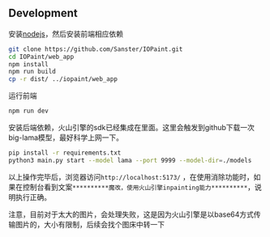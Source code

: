 ## Development
安装[nodejs](https://nodejs.org/en)，然后安装前端相应依赖

```bash
git clone https://github.com/Sanster/IOPaint.git
cd IOPaint/web_app
npm install
npm run build
cp -r dist/ ../iopaint/web_app
```

运行前端
```bash
npm run dev
```

安装后端依赖，火山引擎的sdk已经集成在里面。这里会触发到github下载一次big-lama模型，最好科学上网一下。
```bash
pip install -r requirements.txt
python3 main.py start --model lama --port 9999 --model-dir=./models
```

以上操作完毕后，浏览器访问`http://localhost:5173/` ，在使用消除功能时，如果在控制台看到文案`**********魔改，使用火山引擎inpainting能力**********`，说明执行正确。

注意，目前对于太大的图片，会处理失败，这是因为火山引擎是以base64方式传输图片的，大小有限制，后续会找个图床中转一下
